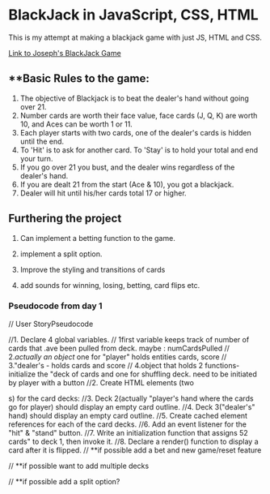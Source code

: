 # BlackJack in JavaScript, CSS, HTML

This is my attempt at making a blackjack game with just JS, HTML and CSS.

[Link to Joseph's BlackJack Game](https://josephcho29.github.io/Blackjack/)

## **Basic Rules to the game:

1. The objective of Blackjack is to beat the dealer's hand without going over 21.
2. Number cards are worth their face value, face cards (J, Q, K) are worth 10, and Aces can be worth 1 or 11.
3. Each player starts with two cards, one of the dealer's cards is hidden until the end.
4. To 'Hit' is to ask for another card. To 'Stay' is to hold your total and end your turn.
5. If you go over 21 you bust, and the dealer wins regardless of the dealer's hand.
6. If you are dealt 21 from the start (Ace & 10), you got a blackjack.
7. Dealer will hit until his/her cards total 17 or higher.

## Furthering the project

1. Can implement a betting function to the game.

2. implement a split option.

3. Improve the styling and transitions of cards

4. add sounds for winning, losing, betting, card flips etc.

### Pseudocode from day 1

// User StoryPseudocode

//1. Declare 4 global variables.
//    1first variable keeps track of number of cards that .ave been pulled from deck. maybe : numCardsPulled
//    2.*actually an object* one for "player" holds entities cards, score
//    3."dealer's - holds cards and score
//    4.object that holds 2 functions- initialize the "deck of cards and one for shuffling deck. need to be initiated by player with a button 
//2. Create HTML elements (two <div>s) for the card decks:
//3. Deck 2(actually "player's hand where the cards go for player) should display an empty card outline.
//4. Deck 3("dealer's" hand) should display an empty card outline.
//5. Create cached element references for each of the card decks.
//6. Add an event listener for the "hit" & "stand" button.
//7. Write an initialization function that assigns 52 cards" to deck 1, then invoke it.
//8. Declare a render() function to display a card after it is flipped.
// **if possible add a bet and new game/reset feature

// **if possible want to add multiple decks

// **if possible add a split option?